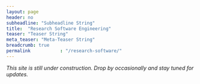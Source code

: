 ```yaml
---
layout: page
header: no
subheadline: "Subheadline String"
title:  "Research Software Engineering"
teaser: "Teaser String"
meta_teaser: "Meta-Teaser String"
breadcrumb: true
permalink           : "/research-software/"
---
```


_This site is still under construction. Drop by occasionally and stay tuned for
updates._